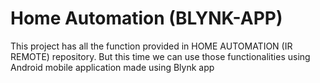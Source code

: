 # Home Automation (BLYNK-APP)
This project has all the function provided in HOME AUTOMATION (IR REMOTE) repository. But this time we can use those functionalities using Android mobile application made using Blynk app
